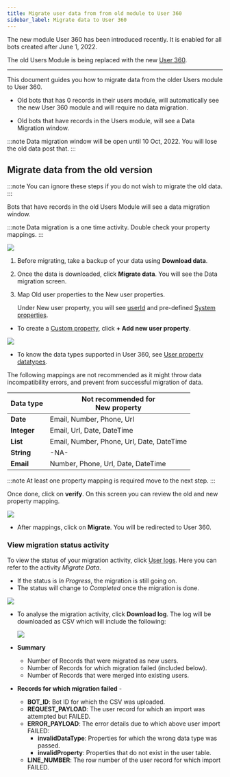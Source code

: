 ```yaml
---
title: Migrate user data from from old module to User 360
sidebar_label: Migrate data to User 360
---
```




The new module User 360 has been introduced recently. It is enabled for all bots created after June 1, 2022.   


The old Users Module is being replaced with the new [User 360](/docs/platform_concepts/engagement/cdp/overview).

 
****

  

This document guides you how to migrate data from the older Users module to User 360.

  

* Old bots that has 0 records in their users module, will automatically see the new User 360 module and will require no data migration.

* Old bots that have records in the Users module, will see a Data Migration window.

:::note
 Data migration window will be open until 10 Oct, 2022. You will lose the old data post that.
:::
  

## Migrate data from the old version

  

:::note
You can ignore these steps if you do not wish to migrate the old data.
:::

  
Bots that have records in the old Users Module will see a data migration window.

:::note
 Data migration is a one time activity. Double check your property mappings.
:::

![](https://i.imgur.com/8uVMauk.png)

1. Before migrating, take a backup of your data using **Download data**.
2. Once the data is downloaded, click **Migrate data**. You will see the Data migration screen. 
3. Map Old user properties to the  New user properties.

   Under New user property, you will see [userId](/docs/platform_concepts/engagement/cdp/user_data/user_properties#13-user-id-userid-as-a-property) and pre-defined [System properties](/docs/platform_concepts/engagement/cdp/user_data/user_properties#11-system-user-properties).

* To create a [Custom property](/docs/platform_concepts/engagement/cdp/user_data/user_properties#22-create-custom-user-property), click **+ Add new user property**.

![](https://i.imgur.com/MiVymww.png)

  
  

* To know the data types supported in User 360, see [User property datatypes](/docs/platform_concepts/engagement/cdp/user_data/user_properties#22-create-custom-user-property). 

The following mappings are not recommended as it might throw data incompatibility errors, and prevent from successful migration of data.


| Data type | Not recommended for <br/>New property |
| ---------------- | --------------------------------------------------------- |
| **Date** | Email, Number, Phone, Url |
| **Integer** | Email, Url, Date, DateTime |
| **List** | Email, Number, Phone, Url, Date, DateTime |
| **String** | -NA-|
| **Email** | Number, Phone, Url, Date, DateTime |

 
:::note
At least one property mapping is required move to the next step. 
:::

Once done, click on **verify**. On this screen you can review the old and new property mapping.

 
![](https://i.imgur.com/21jk3dW.png)

  
  

* After mappings, click on **Migrate**. You will be redirected to User 360.

### View migration status activity

To view the status of your migration activity, click [User logs](/docs/platform_concepts/engagement/cdp/user_data_segments/manage_user_data#view-user-activity-logs). Here you can refer to the activity *Migrate Data*. 
   * If the status is *In Progress*, the migration is still going on. 
   * The status will change to *Completed* once the migration is done.

![](https://i.imgur.com/1yobIJF.png)

* To analyse the migration activity, click **Download log**. The log will be downloaded as CSV which will include the following:

   ![](https://i.imgur.com/QCCOrwr.png)
* **Summary**
   * Number of Records that were migrated as new users.
   * Number of Records for which migration failed (included below).
   * Number of Records that were merged into existing users.


* **Records for which migration failed** - 

   *  **BOT_ID**: Bot ID for which the CSV was uploaded.
   *  **REQUEST_PAYLOAD**: The user record for which an import was attempted but FAILED.
   *  **ERROR_PAYLOAD**: The error details due to which above user import FAILED:
      *  **invalidDataType**: Properties for which the wrong data type was passed.
      *  **invalidProperty**: Properties that do not exist in the user table.
   *  **LINE_NUMBER**:  The row number of the user record for which import FAILED.